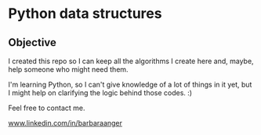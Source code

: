 # Python data structures

## Objective

I created this repo so I can keep all the algorithms I create here and, maybe, help someone who might need them.

I'm learning Python, so I can't give knowledge of a lot of things in it yet, but I might help on clarifying the logic behind those codes. :)

Feel free to contact me.

www.linkedin.com/in/barbaraanger